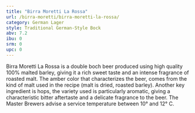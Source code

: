```yaml
---
title: "Birra Moretti La Rossa"
url: /birra-moretti/birra-moretti-la-rossa/
category: German Lager
style: Traditional German-Style Bock
abv: 7.2
ibu: 0
srm: 0
upc: 0
---
```

Birra Moretti La Rossa is a double boch beer produced using high quality 100% malted barley, giving it a rich sweet taste and an intense fragrance of roasted malt. The amber color that characterizes the beer, comes from the kind of malt used in the recipe (malt is dried, roasted barley). Another key ingredient is hops, the variety used is particularly aromatic, giving a characteristic bitter aftertaste and a delicate fragrance to the beer. The Master Brewers advise a service temperature between 10° and 12° C.
